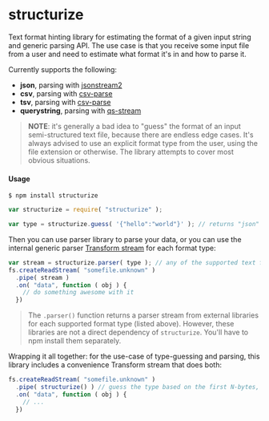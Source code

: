 # structurize
Text format hinting library for estimating the format of a given input string and generic parsing API. The use case is that you receive some input file from a user and need to estimate what format it's in and how to parse it.

Currently supports the following:

* **json**, parsing with [jsonstream2](https://www.npmjs.com/package/jsonstream2)
* **csv**, parsing with [csv-parse](https://www.npmjs.com/package/csv-parse)
* **tsv**, parsing with [csv-parse](https://www.npmjs.com/package/csv-parse)
* **querystring**, parsing with [qs-stream](npmjs.com/package/qs-stream)

> **NOTE**: it's generally a bad idea to "guess" the format of an input semi-structured text file, because there are endless edge cases. It's always advised to use an explicit format type from the user, using the file extension or otherwise. The library attempts to cover most obvious situations.

#### Usage

```
$ npm install structurize
```

```javascript
var structurize = require( "structurize" );

var type = structurize.guess( '{"hello":"world"}' ); // returns "json"
```

Then you can use parser library to parse your data, or you can use the internal generic parser [Transform stream](https://nodejs.org/api/stream.html#stream_class_stream_transform) for each format type:

```javascript
var stream = structurize.parser( type ); // any of the supported text formats, like "json" or "csv"
fs.createReadStream( "somefile.unknown" )
  .pipe( stream )
  .on( "data", function ( obj ) {
    // do something awesome with it
  })
```

> The `.parser()` function returns a parser stream from external libraries for each supported format type (listed above). However, these libraries are not a direct dependency of `structurize`. You'll have to npm install them separately.

Wrapping it all together: for the use-case of type-guessing and parsing, this library includes a convenience Transform stream that does both:

```javascript
fs.createReadStream( "somefile.unknown" )
  .pipe( structurize() ) // guess the type based on the first N-bytes, and parse it.
  .on( "data", function ( obj ) {
    // ...
  })
```



